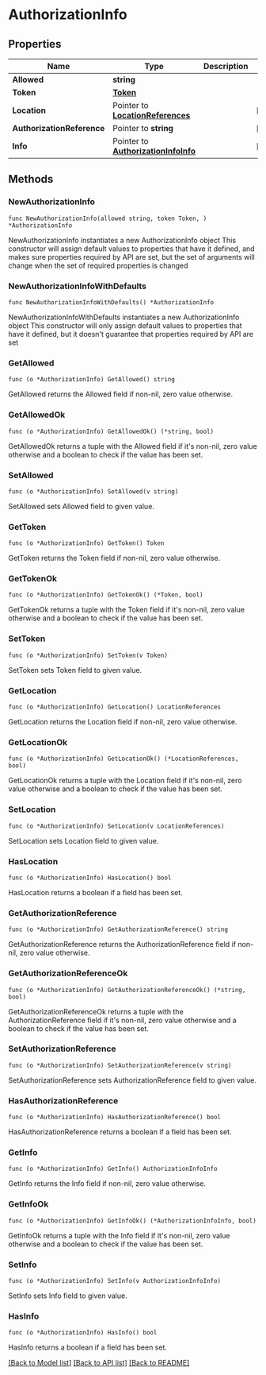 # AuthorizationInfo

## Properties

Name | Type | Description | Notes
------------ | ------------- | ------------- | -------------
**Allowed** | **string** |  | 
**Token** | [**Token**](Token.md) |  | 
**Location** | Pointer to [**LocationReferences**](LocationReferences.md) |  | [optional] 
**AuthorizationReference** | Pointer to **string** |  | [optional] 
**Info** | Pointer to [**AuthorizationInfoInfo**](AuthorizationInfoInfo.md) |  | [optional] 

## Methods

### NewAuthorizationInfo

`func NewAuthorizationInfo(allowed string, token Token, ) *AuthorizationInfo`

NewAuthorizationInfo instantiates a new AuthorizationInfo object
This constructor will assign default values to properties that have it defined,
and makes sure properties required by API are set, but the set of arguments
will change when the set of required properties is changed

### NewAuthorizationInfoWithDefaults

`func NewAuthorizationInfoWithDefaults() *AuthorizationInfo`

NewAuthorizationInfoWithDefaults instantiates a new AuthorizationInfo object
This constructor will only assign default values to properties that have it defined,
but it doesn't guarantee that properties required by API are set

### GetAllowed

`func (o *AuthorizationInfo) GetAllowed() string`

GetAllowed returns the Allowed field if non-nil, zero value otherwise.

### GetAllowedOk

`func (o *AuthorizationInfo) GetAllowedOk() (*string, bool)`

GetAllowedOk returns a tuple with the Allowed field if it's non-nil, zero value otherwise
and a boolean to check if the value has been set.

### SetAllowed

`func (o *AuthorizationInfo) SetAllowed(v string)`

SetAllowed sets Allowed field to given value.


### GetToken

`func (o *AuthorizationInfo) GetToken() Token`

GetToken returns the Token field if non-nil, zero value otherwise.

### GetTokenOk

`func (o *AuthorizationInfo) GetTokenOk() (*Token, bool)`

GetTokenOk returns a tuple with the Token field if it's non-nil, zero value otherwise
and a boolean to check if the value has been set.

### SetToken

`func (o *AuthorizationInfo) SetToken(v Token)`

SetToken sets Token field to given value.


### GetLocation

`func (o *AuthorizationInfo) GetLocation() LocationReferences`

GetLocation returns the Location field if non-nil, zero value otherwise.

### GetLocationOk

`func (o *AuthorizationInfo) GetLocationOk() (*LocationReferences, bool)`

GetLocationOk returns a tuple with the Location field if it's non-nil, zero value otherwise
and a boolean to check if the value has been set.

### SetLocation

`func (o *AuthorizationInfo) SetLocation(v LocationReferences)`

SetLocation sets Location field to given value.

### HasLocation

`func (o *AuthorizationInfo) HasLocation() bool`

HasLocation returns a boolean if a field has been set.

### GetAuthorizationReference

`func (o *AuthorizationInfo) GetAuthorizationReference() string`

GetAuthorizationReference returns the AuthorizationReference field if non-nil, zero value otherwise.

### GetAuthorizationReferenceOk

`func (o *AuthorizationInfo) GetAuthorizationReferenceOk() (*string, bool)`

GetAuthorizationReferenceOk returns a tuple with the AuthorizationReference field if it's non-nil, zero value otherwise
and a boolean to check if the value has been set.

### SetAuthorizationReference

`func (o *AuthorizationInfo) SetAuthorizationReference(v string)`

SetAuthorizationReference sets AuthorizationReference field to given value.

### HasAuthorizationReference

`func (o *AuthorizationInfo) HasAuthorizationReference() bool`

HasAuthorizationReference returns a boolean if a field has been set.

### GetInfo

`func (o *AuthorizationInfo) GetInfo() AuthorizationInfoInfo`

GetInfo returns the Info field if non-nil, zero value otherwise.

### GetInfoOk

`func (o *AuthorizationInfo) GetInfoOk() (*AuthorizationInfoInfo, bool)`

GetInfoOk returns a tuple with the Info field if it's non-nil, zero value otherwise
and a boolean to check if the value has been set.

### SetInfo

`func (o *AuthorizationInfo) SetInfo(v AuthorizationInfoInfo)`

SetInfo sets Info field to given value.

### HasInfo

`func (o *AuthorizationInfo) HasInfo() bool`

HasInfo returns a boolean if a field has been set.


[[Back to Model list]](../README.md#documentation-for-models) [[Back to API list]](../README.md#documentation-for-api-endpoints) [[Back to README]](../README.md)



